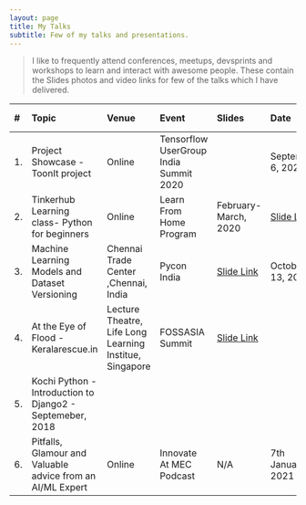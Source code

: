 ```yaml
---
layout: page
title: My Talks
subtitle: Few of my talks and presentations.
---
```



> I like to frequently attend conferences, meetups, devsprints and workshops to learn and 
interact with awesome people. These contain the Slides photos and video links for few of the
talks which I have delivered.

| # | Topic | Venue | Event | Slides | Date | Relevant Links |
| :--- |:------ |:---| :--- | :--- | :--- | :---|
|1. | Project Showcase - ToonIt project | Online | Tensorflow UserGroup India Summit 2020|  | September 6, 2020 |  [Slide Link](https://speakerdeck.com/kurianbenoy/tensorflow-user-groups-tfug-india-summit) | [Talk Video](https://youtu.be/qi1cVGTa3sg?t=9618) |
|2. | Tinkerhub Learning class- Python for beginners | Online | Learn From Home Program |  February-March, 2020 | [Slide Link]() |[Talk Video](https://www.youtube.com/watch?v=2RzImb5JwMA) |
|3. | Machine Learning Models and Dataset Versioning | Chennai Trade Center ,Chennai, India | Pycon India | [Slide Link](https://speakerdeck.com/kurianbenoy/ml-models-and-dataset-versioning) | October 13, 2019 | [Talk Video](https://www.youtube.com/watch?v=Ipzf6oQqQpo) |
|4. | At the Eye of Flood - Keralarescue.in | Lecture Theatre, Life Long Learning Institue, Singapore  | FOSSASIA Summit |  [Slide Link](https://speakerdeck.com/kurianbenoy/at-the-eye-of-flood-keralarescue-dot-in) | | 17 March 2019 | [Talk Video](https://www.youtube.com/watch?v=2RzImb5JwMA) |
|5. | Kochi Python - Introduction to Django2 - Septemeber, 2018
|6. | Pitfalls, Glamour and Valuable advice from an AI/ML Expert | Online |  Innovate At MEC Podcast | N/A | 7th January, 2021 | [Podcast Link](https://podcasts.google.com/?feed=aHR0cHM6Ly9hbmNob3IuZm0vcy80NmRkNzdhMC9wb2RjYXN0L3Jzcw&ep=14) |
